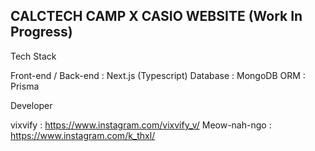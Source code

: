 ## CALCTECH CAMP X CASIO WEBSITE (Work In Progress)

Tech Stack

Front-end / Back-end : Next.js (Typescript)
Database : MongoDB
ORM : Prisma

Developer

vixvify : https://www.instagram.com/vixvify_v/
Meow-nah-ngo : https://www.instagram.com/k_thxl/
